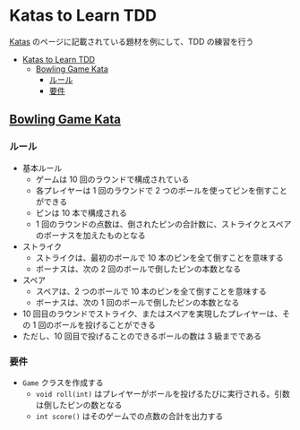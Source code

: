 # Katas to Learn TDD

[Katas](https://kata-log.rocks/tdd) のページに記載されている題材を例にして、TDD の練習を行う

- [Katas to Learn TDD](#katas-to-learn-tdd)
  - [Bowling Game Kata](#bowling-game-kata)
    - [ルール](#ルール)
    - [要件](#要件)

## [Bowling Game Kata](https://kata-log.rocks/bowling-game-kata)

### ルール

- 基本ルール
  - ゲームは 10 回のラウンドで構成されている
  - 各プレイヤーは 1 回のラウンドで 2 つのボールを使ってピンを倒すことができる
  - ピンは 10 本で構成される
  - 1 回のラウンドの点数は、倒されたピンの合計数に、ストライクとスペアのボーナスを加えたものとなる
- ストライク
  - ストライクは、最初のボールで 10 本のピンを全て倒すことを意味する
  - ボーナスは、次の 2 回のボールで倒したピンの本数となる
- スペア
  - スペアは、2 つのボールで 10 本のピンを全て倒すことを意味する
  - ボーナスは、次の 1 回のボールで倒したピンの本数となる
- 10 回目のラウンドでストライク、またはスペアを実現したプレイヤーは、その 1 回のボールを投げることができる
- ただし、10 回目で投げることのできるボールの数は 3 級までである

### 要件

- `Game` クラスを作成する
  - `void roll(int)` はプレイヤーがボールを投げるたびに実行される。引数は倒したピンの数となる
  - `int score()` はそのゲームでの点数の合計を出力する
